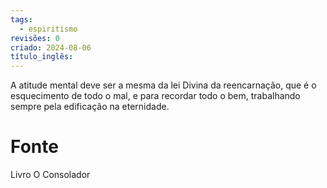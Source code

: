 ```yaml
---
tags:
  - espiritismo
revisões: 0
criado: 2024-08-06
título_inglês:
---
```

A atitude mental deve ser a mesma da lei Divina da reencarnação, que é o esquecimento de todo o mal, e para recordar todo o bem, trabalhando sempre pela edificação na eternidade.
# Fonte
Livro O Consolador